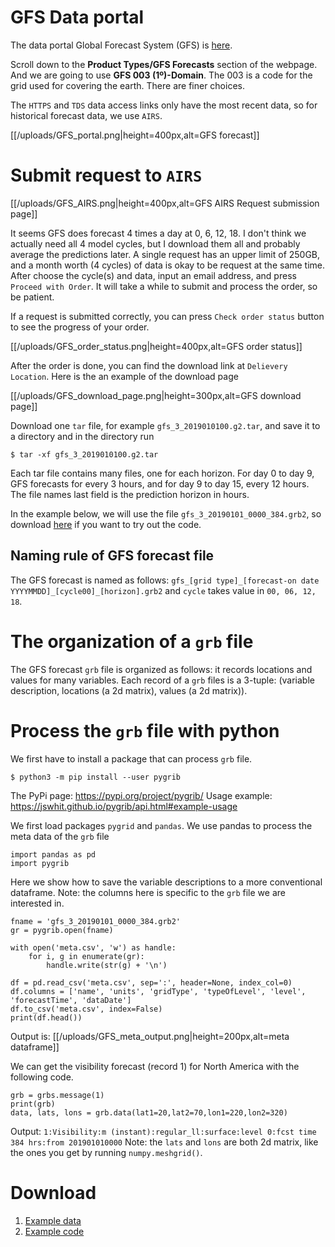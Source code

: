 # GFS Data portal
The data portal Global Forecast System (GFS) is [here](https://www.ncdc.noaa.gov/data-access/model-data/model-datasets/global-forcast-system-gfs).

Scroll down to the **Product Types/GFS Forecasts** section of the webpage.
And we are going to use **GFS 003 (1º)-Domain**. 
The 003 is a code for the grid used for covering the earth. There are finer choices.  

The `HTTPS` and `TDS` data access links only have the most recent data, so for historical forecast data, we use `AIRS`.

[[/uploads/GFS_portal.png|height=400px,alt=GFS forecast]]

# Submit request to `AIRS`

[[/uploads/GFS_AIRS.png|height=400px,alt=GFS AIRS Request submission page]]

It seems GFS does forecast 4 times a day at 0, 6, 12, 18. I don't think we actually need all 4 model cycles, but I download them all and probably average the predictions later. A single request has an upper limit of 250GB, and a month worth (4 cycles) of data is okay to be request at the same time. After choose the cycle(s) and data, input an email address, and press `Proceed with Order`. It will take a while to submit and process the order, so be patient. 

If a request is submitted correctly, you can press `Check order status` button to see the progress of your order.

[[/uploads/GFS_order_status.png|height=400px,alt=GFS order status]]

After the order is done, you can find the download link at `Delievery Location`. Here is the an example of the download page

[[/uploads/GFS_download_page.png|height=300px,alt=GFS download page]]

Download one `tar` file, for example `gfs_3_2019010100.g2.tar`, and save it to a directory and in the directory run
```
$ tar -xf gfs_3_2019010100.g2.tar
```
Each tar file contains many files, one for each horizon. For day 0 to day 9, GFS forecasts for every 3 hours, and for day 9 to day 15, every 12 hours. The file names last field is the prediction horizon in hours. 

In the example below, we will use the file `gfs_3_20190101_0000_384.grb2`, so download [here](/uploads/gfs_3_20190101_0000_384.grb2) if you want to try out the code.

## Naming rule of GFS forecast file
The GFS forecast is named as follows: `gfs_[grid type]_[forecast-on date YYYYMMDD]_[cycle00]_[horizon].grb2` and `cycle` takes value in `00, 06, 12, 18`.

# The organization of a `grb` file
The GFS forecast `grb` file is organized as follows: it records locations and values for many variables. Each record of a `grb` files is a 3-tuple: (variable description, locations (a 2d matrix), values (a 2d matrix)).

# Process the `grb` file with python
We first have to install a package that can process `grb` file. 
```
$ python3 -m pip install --user pygrib
```
The PyPi page: https://pypi.org/project/pygrib/
Usage example: https://jswhit.github.io/pygrib/api.html#example-usage

We first load packages `pygrid` and `pandas`. We use pandas to process the meta data of the `grb` file 
```
import pandas as pd
import pygrib
```
Here we show how to save the variable descriptions to a more conventional dataframe. 
Note: the columns here is specific to the `grb` file we are interested in. 
```
fname = 'gfs_3_20190101_0000_384.grb2'
gr = pygrib.open(fname)

with open('meta.csv', 'w') as handle:
    for i, g in enumerate(gr):
        handle.write(str(g) + '\n')

df = pd.read_csv('meta.csv', sep=':', header=None, index_col=0)
df.columns = ['name', 'units', 'gridType', 'typeOfLevel', 'level', 'forecastTime', 'dataDate']
df.to_csv('meta.csv', index=False)
print(df.head())
```
Output is:
[[/uploads/GFS_meta_output.png|height=200px,alt=meta dataframe]]

We can get the visibility forecast (record 1) for North America with the following code.
```
grb = grbs.message(1)
print(grb)
data, lats, lons = grb.data(lat1=20,lat2=70,lon1=220,lon2=320)
```
Output: `1:Visibility:m (instant):regular_ll:surface:level 0:fcst time 384 hrs:from 201901010000`
Note: the `lats` and `lons` are both 2d matrix, like the ones you get by running `numpy.meshgrid()`.


# Download
1. [Example data](/uploads/gfs_3_20190101_0000_384.grb2)
2. [Example code](/uploads/pygrib_example.py)